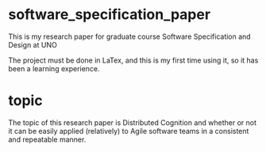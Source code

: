 # software_specification_paper
This is my research paper for graduate course Software Specification and Design at UNO

The project must be done in LaTex, and this is my first time using it, so it has been a learning experience.

# topic
The topic of this research paper is Distributed Cognition and whether or not it can be easily applied (relatively) to Agile software teams in a consistent and repeatable manner.
